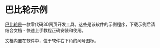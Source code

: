 # 巴比轮示例

[巴比轮是](https://github.com/bblun/bblun)一款零代码3D网页开发工具。这些是该软件的示例程序，下载示例后请结合文档 - 快速上手教程正确安装和使用。

文档内置在软件中，位于软件右下角的问号图标。

